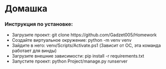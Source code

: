<h1>Домашка</h1>
<h3>Инструкция по установке:</h3>
<ul>
  <li>Загрузите проект: git clone https://github.com/Gadzet005/Homework</li>
  <li>Создайте виртуальное окружение: python -m venv venv</li>
  <li>Зайдите в него: venv/Scripts/Activate.ps1 (Зависит от ОС, эта команда работает для винды)</li>
  <li>Загрузите внешние зависимости: pip install -r requirements.txt</li>
  <li>Запустите проект: python Project/manage.py runserver</li>
</ul>
